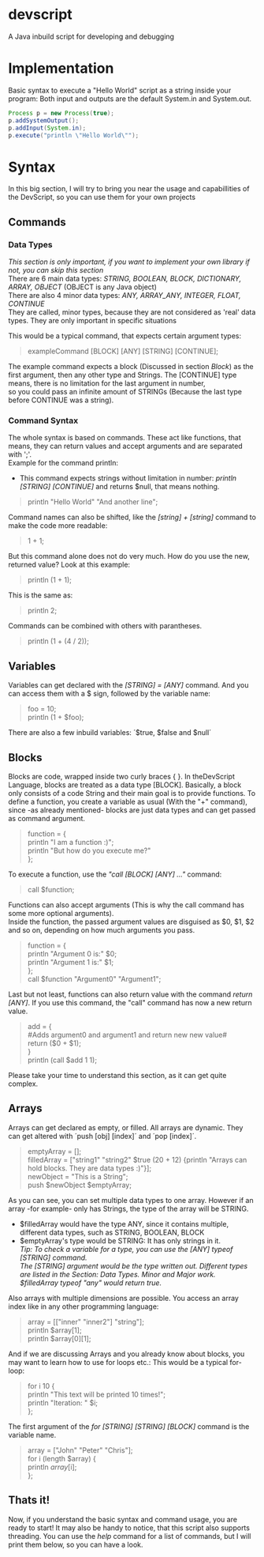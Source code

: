 # devscript
A Java inbuild script for developing and debugging

# Implementation

Basic syntax to execute a "Hello World" script as a string inside your program:
Both input and outputs are the default System.in and System.out.

```java
Process p = new Process(true);
p.addSystemOutput();
p.addInput(System.in);
p.execute("println \"Hello World\"");
```

# Syntax
In this big section, I will try to bring you near the usage and capabillities of the DevScript, so you can use them for your own projects

## Commands

### Data Types
*This section is only important, if you want to implement your own library if not, you can skip this section*<br>
There are 6 main data types: _STRING, BOOLEAN, BLOCK, DICTIONARY, ARRAY, OBJECT_ (OBJECT is any Java object)<br>
There are also 4 minor data types: _ANY, ARRAY_ANY, INTEGER, FLOAT, CONTINUE_<br>
They are called, minor types, because they are not considered as 'real' data types. They are only important in specific situations<br>

This would be a typical command, that expects certain argument types:
> exampleCommand [BLOCK] [ANY] [STRING] [CONTINUE];

The example command expects a block (Discussed in section _Block_) as the first argument, then any other type and Strings.
The [CONTINUE] type means, there is no limitation for the last argument in number,<br>
so you could pass an infinite amount of STRINGs (Because the last type before CONTINUE was a string).

### Command Syntax
The whole syntax is based on commands. These act like functions, that means, they can return values and accept arguments and are separated with ';'.<br>
Example for the command println:
  - This command expects strings without limitation in number: _println [STRING] [CONTINUE]_ and returns $null, that means nothing.
  > println "Hello World" "And another line";

Command names can also be shifted, like the _[string] + [string]_ command to make the code more readable:
  >  1 + 1;
  
But this command alone does not do very much. How do you use the new, returned value?
Look at this example:
  >  println (1 + 1); 

This is the same as:
  >  println 2; 
  
Commands can be combined with others with parantheses.
 >  println (1 + (4 / 2));

## Variables

Variables can get declared with the _[STRING] = [ANY]_ command.
And you can access them with a $ sign, followed by the variable name:
> foo = 10;<br>println (1 + $foo);

  There are also a few inbuild variables:
    ´$true, $false and $null´

## Blocks
Blocks are code, wrapped inside two curly braces { }.
In theDevScript Language, blocks are treated as a data type [BLOCK]. Basically, a block only consists of a code String and
their main goal is to provide functions.
To define a function, you create a variable as usual (With the "+" command), since -as already mentioned- blocks are just data types and can get passed as command argument.
> function = {<br>println "I am a function :)";<br>println "But how do you execute me?"<br>};

To execute a function, use the _"call [BLOCK] [ANY] ..."_ command:
> call $function;

Functions can also accept arguments (This is why the call command has some more optional arguments).<br>
Inside the function, the passed argument values are disguised as $0, $1, $2 and so on, depending on how much arguments you pass.
> function = {<br>  println "Argument 0 is:" $0;<br>  println "Argument 1 is:" $1;<br>};<br>call $function "Argument0" "Argument1";

Last but not least, functions can also return value with the command _return [ANY]_. If you use this command, the "call" command has now a new return value.
> add = {<br>  #Adds argument0 and argument1 and return new new value#<br>  return ($0 + $1);<br>}<br>println (call $add 1 1);

Please take your time to understand this section, as it can get quite complex.
## Arrays
  Arrays can get declared as empty, or filled.
  All arrays are dynamic. They can get altered with ´push [obj] [index]´ and ´pop [index]´.

> emptyArray = [];<br>
filledArray = ["string1" "string2" $true (20 + 12) {println "Arrays can hold blocks. They are data types :)"}];<br>
newObject = "This is a String";<br>
push $newObject $emptyArray;
    
As you can see, you can set multiple data types to one array.
However if an array -for example- only has Strings, the type of the array will be STRING.
- $filledArray would have the type ANY, since it contains multiple, different data types, such as STRING, BOOLEAN, BLOCK
- $emptyArray's type would be STRING: It has only strings in it.<br>
_Tip: To check a variable for a type, you can use the [ANY] typeof [STRING] command.<br>
The [STRING] argument would be the type written out. Different types are listed in the Section: Data Types. Minor and Major work.<br>
$filledArray typeof "any" would return true._

Also arrays with multiple dimensions are possible. You access an array index like in any other programming language:
>array = [["inner" "inner2"] "string"];<br>println $array[1];<br>println $array[0][1];

And if we are discussing Arrays and you already know about blocks, you may want to learn how to use for loops etc.:
This would be a typical for- loop:
>for i 10 {<br>println "This text will be printed 10 times!";<br>println "Iteration: " $i;<br>};

The first argument of the _for [STRING] [STRING] [BLOCK]_ command is the variable name.
>array = ["John" "Peter" "Chris"];<br>for i (length $array) {<br>println $array[$i];<br>};

## Thats it!
Now, if you understand the basic syntax and command usage, you are ready to start!
It may also be handy to notice, that this script also supports threading.
You can use the _help_ command for a list of commands, but I will print them below, so you can have a look.
